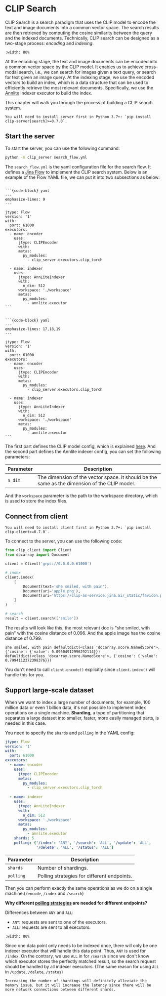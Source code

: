 # CLIP Search


CLIP Search is a search paradigm that uses the CLIP model to encode the text and image documents into a common vector space. 
The search results are then retrieved by computing the cosine similarity between the query and the indexed documents.
Technically, CLIP search can be designed as a two-stage process: *encoding* and *indexing*.

```{figure} images/retreival.png
:width: 80%
```

At the encoding stage, the text and image documents can be encoded into a common vector space by the CLIP model. 
It enables us to achieve cross-modal search, i.e., we can search for images given a text query, or search for text given an image query. 
At the indexing stage, we use the encoded vectors to build an index, which is a data structure that can be used to efficiently retrieve the most relevant documents.
Specifically, we use the [Annlite](https://github.com/jina-ai/annlite) indexer executor to build the index.

This chapter will walk you through the process of building a CLIP search system.


```{tip}
You will need to install server first in Python 3.7+: `pip install clip-server[search]>=0.7.0`.
```

## Start the server

To start the server, you can use the following command:

```bash
python -m clip_server search_flow.yml
```

The `search_flow.yml` is the yaml configuration file for the search flow. It defines a [Jina Flow](https://docs.jina.ai/fundamentals/flow/) to implement the CLIP search system.
Below is an example of the Flow YAML file, we can put it into two subsections as below:

````{tab} CLIP model config

```{code-block} yaml
---
emphasize-lines: 9
---

jtype: Flow
version: '1'
with:
  port: 61000
executors:
  - name: encoder
    uses:
      jtype: CLIPEncoder
      with:
      metas:
        py_modules:
          - clip_server.executors.clip_torch
          
  - name: indexer
    uses:
      jtype: AnnLiteIndexer
      with:
        n_dim: 512
      workspace: './workspace'
      metas:
        py_modules:
          - annlite.executor
```

````

````{tab} Annlite indexer config

```{code-block} yaml
---
emphasize-lines: 17,18,19
---

jtype: Flow
version: '1'
with:
  port: 61000
executors:
  - name: encoder
    uses:
      jtype: CLIPEncoder
      with:
      metas:
        py_modules:
          - clip_server.executors.clip_torch
          
  - name: indexer
    uses:
      jtype: AnnLiteIndexer
      with:
        n_dim: 512
      workspace: './workspace'
      metas:
        py_modules:
          - annlite.executor
```

````

The first part defines the CLIP model config, which is explained [here](https://clip-as-service.jina.ai/user-guides/server/#clip-model-config).
And the second part defines the Annlite indexer config, you can set the following parameters:

| Parameter | Description                                                                                   |
|-----------|-----------------------------------------------------------------------------------------------|
| `n_dim`   | The dimension of the vector space. It should be the same as the dimension of the CLIP model.  |

And the `workspace` parameter is the path to the workspace directory, which is used to store the index files.

## Connect from client

```{tip}
You will need to install client first in Python 3.7+: `pip install clip-client>=0.7.0`.
```

To connect to the server, you can use the following code:

```python
from clip_client import Client
from docarray import Document

client = Client('grpc://0.0.0.0:61000')

# index
client.index(
    [
        Document(text='she smiled, with pain'),
        Document(uri='apple.png'),
        Document(uri='https://clip-as-service.jina.ai/_static/favicon.png'),
    ]
)

# search
result = client.search(['smile'])
```

The results will look like this, the most relevant doc is "she smiled, with pain" with the cosine distance of 0.096. And the apple image has the cosine distance of 0.799.
```text
she smiled, with pain defaultdict(<class 'docarray.score.NamedScore'>, {'cosine': {'value': 0.09604912996292114}})
defaultdict(<class 'docarray.score.NamedScore'>, {'cosine': {'value': 0.7994112372398376}})
```

You don't need to call `client.encode()` explicitly since `client.index()` will handle this for you.

## Support large-scale dataset

When we want to index a large number of documents, for example, 100 million data or even 1 billion data, 
it's not possible to implement index operations on a single machine. **Sharding**, 
a type of partitioning that separates a large dataset into smaller, faster, more easily managed parts, is needed in this case.

You need to specify the `shards` and `polling` in the YAML config:

```yaml
jtype: Flow
version: '1'
with:
  port: 61000
executors:
  - name: encoder
    uses:
      jtype: CLIPEncoder
      metas:
        py_modules:
          - clip_server.executors.clip_torch
          
  - name: indexer
    uses:
      jtype: AnnLiteIndexer
      with:
        n_dim: 512
      workspace: './workspace'
      metas:
        py_modules:
          - annlite.executor
    shards: 5
    polling: {'/index': 'ANY', '/search': 'ALL', '/update': 'ALL',
              '/delete': 'ALL', '/status': 'ALL'}
```

| Parameter   | Description                                 |
|-------------|---------------------------------------------|
| `shards`    | Number of shardings.                        |
| `polling`   | Polling strategies for different endpoints. |

Then you can perform exactly the same operations as we do on a single machine.(`/encode`, `/index` and `/search`)

**Why different [polling strategies](https://docs.jina.ai/how-to/scale-out/?highlight=polling#different-polling-strategies) are needed for different endpoints?**

Differences between `ANY` and `ALL`:
- `ANY`: requests are sent to one of the executors.
- `ALL`: requests are sent to all executors.

```{figure} images/polling_stratey.png
:width: 80%

```

Since one data point only needs to be indexed once, there will only be one indexer executor that will handle this data point. Thus, `ANY` is used for `/index`. On the contrary, we use `ALL` in for `/search` since we don't know which executor stores the perfectly matched result, so the search request should be handled by all indexer executors. (The same reason for using `ALL` in `/update`, `/delete`, `/status`)

```{Warning}
Increasing the number of shardings will definitely alleviate the memory issue, but it will increase the latency since there will be more network connections between different shards.
```
